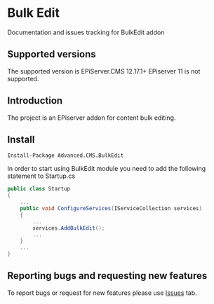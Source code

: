 # Bulk Edit
Documentation and issues tracking for BulkEdit addon

## Supported versions

The supported version is EPiServer.CMS 12.17.1+
EPiserver 11 is not supported.

## Introduction

The project is an EPiserver addon for content bulk editing.

## Install

```
Install-Package Advanced.CMS.BulkEdit
```

In order to start using BulkEdit module you need to add the following statement to Startup.cs

```c#
public class Startup
{
    ...
    public void ConfigureServices(IServiceCollection services)
    {
        ...
        services.AddBulkEdit();
        ...
    }
    ...
}
```

## Reporting bugs and requesting new features

To report bugs or request for new features please use [Issues](/gregwiechec/bulk-edit-documentation/issues) tab.  
